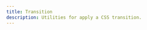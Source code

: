 ```yaml
---
title: Transition
description: Utilities for apply a CSS transition.
---
```

<div>
    <table-utility prefix="transition" property="transition-property" :exclude="['none']">
        <template #value="{ key }">
            <pre class="whitespace-pre">
transition-property: var(--transition-property-{{ key }});
transition-duration: var(--duration-300);
transition-timing-function: var(--ease-in-out);</pre>
        </template>
    </table-utility>
</div>